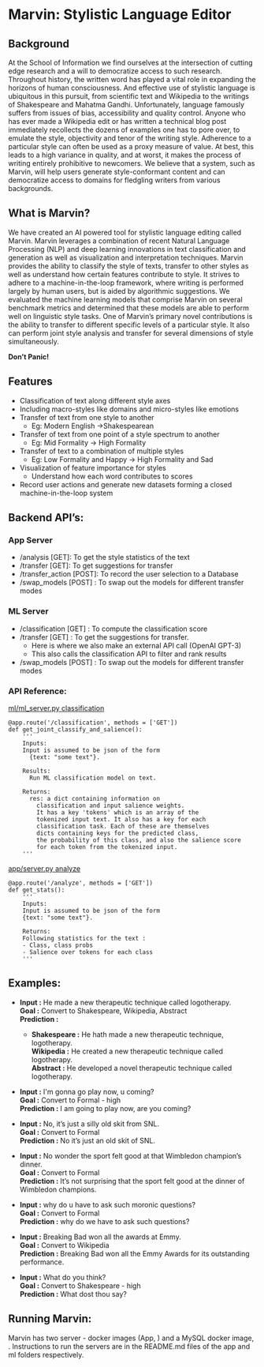 # Marvin: Stylistic Language Editor

## Background

At the School of Information we find ourselves at the intersection of cutting edge research and a will to democratize access to such research. Throughout history, the written word has played a vital role in expanding the horizons of human consciousness. And effective use of stylistic language is ubiquitous in this pursuit, from scientific text and Wikipedia to the writings of Shakespeare and Mahatma Gandhi. Unfortunately, language famously suffers from issues of bias, accessibility and quality control. Anyone who has ever made a Wikipedia edit or has written a technical blog post immediately recollects the dozens of examples one has to pore over, to emulate the style, objectivity and tenor of the writing style. Adherence to a particular style can often be used as a proxy measure of value. At best, this leads to a high variance in quality, and at worst, it makes the process of writing entirely prohibitive to newcomers. We believe that a system, such as Marvin, will help users generate style-conformant content and can democratize access to domains for fledgling writers from various backgrounds.

## What is Marvin?

We have created an AI powered tool for stylistic language editing called Marvin. Marvin leverages a combination of recent Natural Language Processing (NLP) and deep learning innovations in text classification and generation as well as visualization and interpretation techniques. Marvin provides the ability to classify the style of texts, transfer to other styles as well as understand how certain features contribute to style. It strives to adhere to a machine-in-the-loop framework, where writing is performed largely by human users, but is aided by algorithmic suggestions. 
We evaluated the machine learning models that comprise Marvin on several benchmark metrics and determined that these models are able to perform well on linguistic style tasks. One of Marvin’s primary novel contributions is the ability to transfer to different specific levels of a particular style. It also can perform joint style analysis and transfer for several dimensions of style simultaneously. 

**Don’t Panic!**

## Features
- Classification of text along different style axes 		
- Including macro-styles like domains and micro-styles like emotions	
- Transfer of text from one style to another 		
   - Eg: Modern English →Shakespearean
- Transfer of text from one point of a style spectrum to another 		
  - Eg: Mid Formality → High Formality
- Transfer of text to a combination of multiple styles 		
  - Eg: Low Formality and Happy →  High Formality and Sad
- Visualization of feature importance for styles 		
  - Understand how each word contributes to scores
- Record user actions and generate new datasets forming a closed machine-in-the-loop system
 
## Backend API’s:

### App Server
- /analysis [GET]: To get the style statistics of the text
- /transfer  [GET]: To get suggestions for transfer
- /transfer_action [POST]: To record the user selection to a Database
- /swap_models [POST] : To swap out the models for different transfer modes

### ML Server
- /classification [GET] : To compute the classification score
- /transfer [GET] : To get the suggestions for transfer. 
  - Here is where we also make an external API call (OpenAI GPT-3)
  - This also calls the classification API to filter and rank results
- /swap_models [POST] : To swap out the models for different transfer modes

### API Reference:
[ml/ml_server.py classification](https://github.com/nuwandavek/marvin/blob/master/ml/ml_server.py#L221)
```
@app.route('/classification', methods = ['GET'])
def get_joint_classify_and_salience():
    '''
    Inputs:
    Input is assumed to be json of the form 
      {text: "some text"}.
  
    Results:
      Run ML classification model on text. 
      
    Returns:
      res: a dict containing information on 
        classification and input salience weights.
        It has a key 'tokens' which is an array of the 
        tokenized input text. It also has a key for each 
        classification task. Each of these are themselves
        dicts containing keys for the predicted class, 
        the probability of this class, and also the salience score
        for each token from the tokenized input.
    '''
```
[app/server.py analyze](https://github.com/nuwandavek/marvin/blob/master/app/server.py#L41)
```
@app.route('/analyze', methods = ['GET'])
def get_stats():
	'''
	Inputs:
	Input is assumed to be json of the form 
  	{text: "some text"}. 
  	
  	Returns:
	Following statistics for the text :
	- Class, class probs
	- Salience over tokens for each class
  	'''
```

## Examples:

-  **Input :** He made a new therapeutic technique called logotherapy.  
   **Goal :** Convert to Shakespeare, Wikipedia, Abstract  
   **Prediction :**  
      - **Shakespeare :** He hath made a new therapeutic technique, logotherapy.  
        **Wikipedia :** He created a new therapeutic technique called logotherapy.  
        **Abstract :** He developed a novel therapeutic technique called logotherapy.  

-  **Input :** I'm gonna go play now, u coming?  
   **Goal :** Convert to Formal - high  
   **Prediction :** I am going to play now, are you coming?  
   
-  **Input :** No, it’s just a silly old skit from SNL.  
   **Goal :** Convert to Formal  
   **Prediction :** No it’s just an old skit of SNL.  

-  **Input :** No wonder the sport felt good at that Wimbledon champion’s dinner.  
   **Goal :** Convert to Formal  
   **Prediction :** It’s not surprising that the sport felt good at the dinner of Wimbledon champions.  

-  **Input :** why do u have to ask such moronic questions?  
   **Goal :** Convert to Formal  
   **Prediction :** why do we have to ask such questions?  

-  **Input :** Breaking Bad won all the awards at Emmy.  
   **Goal :** Convert to Wikipedia  
   **Prediction :** Breaking Bad won all the Emmy Awards for its outstanding performance.  

-  **Input :** What do you think?  
   **Goal :** Convert to Shakespeare - high  
   **Prediction :** What dost thou say?  

## Running Marvin:
Marvin has two server - docker images (App, ) and a MySQL docker image, .
Instructions to run the servers are in the README.md files of the app and ml folders respectively. 

